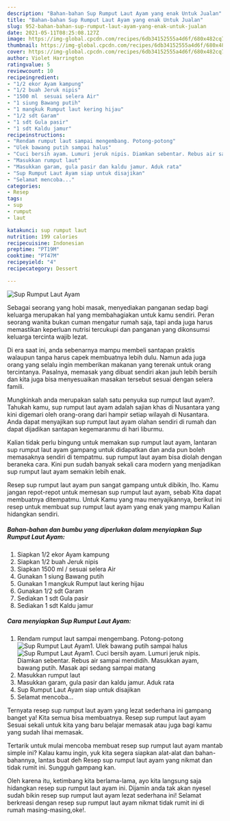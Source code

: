 ```yaml
---
description: "Bahan-bahan Sup Rumput Laut Ayam yang enak Untuk Jualan"
title: "Bahan-bahan Sup Rumput Laut Ayam yang enak Untuk Jualan"
slug: 952-bahan-bahan-sup-rumput-laut-ayam-yang-enak-untuk-jualan
date: 2021-05-11T08:25:08.127Z
image: https://img-global.cpcdn.com/recipes/6db34152555a4d6f/680x482cq70/sup-rumput-laut-ayam-foto-resep-utama.jpg
thumbnail: https://img-global.cpcdn.com/recipes/6db34152555a4d6f/680x482cq70/sup-rumput-laut-ayam-foto-resep-utama.jpg
cover: https://img-global.cpcdn.com/recipes/6db34152555a4d6f/680x482cq70/sup-rumput-laut-ayam-foto-resep-utama.jpg
author: Violet Harrington
ratingvalue: 5
reviewcount: 10
recipeingredient:
- "1/2 ekor Ayam kampung"
- "1/2 buah Jeruk nipis"
- "1500 ml  sesuai selera Air"
- "1 siung Bawang putih"
- "1 mangkuk Rumput laut kering hijau"
- "1/2 sdt Garam"
- "1 sdt Gula pasir"
- "1 sdt Kaldu jamur"
recipeinstructions:
- "Rendam rumput laut sampai mengembang. Potong-potong"
- "Ulek bawang putih sampai halus"
- "Cuci bersih ayam. Lumuri jeruk nipis. Diamkan sebentar. Rebus air sampai mendidih. Masukkan ayam, bawang putih. Masak api sedang sampai matang"
- "Masukkan rumput laut"
- "Masukkan garam, gula pasir dan kaldu jamur. Aduk rata"
- "Sup Rumput Laut Ayam siap untuk disajikan"
- "Selamat mencoba..."
categories:
- Resep
tags:
- sup
- rumput
- laut

katakunci: sup rumput laut 
nutrition: 199 calories
recipecuisine: Indonesian
preptime: "PT19M"
cooktime: "PT47M"
recipeyield: "4"
recipecategory: Dessert

---
```



![Sup Rumput Laut Ayam](https://img-global.cpcdn.com/recipes/6db34152555a4d6f/680x482cq70/sup-rumput-laut-ayam-foto-resep-utama.jpg)

Sebagai seorang yang hobi masak, menyediakan panganan sedap bagi keluarga merupakan hal yang membahagiakan untuk kamu sendiri. Peran seorang  wanita bukan cuman mengatur rumah saja, tapi anda juga harus memastikan keperluan nutrisi tercukupi dan panganan yang dikonsumsi keluarga tercinta wajib lezat.

Di era  saat ini, anda sebenarnya mampu membeli santapan praktis walaupun tanpa harus capek membuatnya lebih dulu. Namun ada juga orang yang selalu ingin memberikan makanan yang terenak untuk orang tercintanya. Pasalnya, memasak yang dibuat sendiri akan jauh lebih bersih dan kita juga bisa menyesuaikan masakan tersebut sesuai dengan selera famili. 



Mungkinkah anda merupakan salah satu penyuka sup rumput laut ayam?. Tahukah kamu, sup rumput laut ayam adalah sajian khas di Nusantara yang kini digemari oleh orang-orang dari hampir setiap wilayah di Nusantara. Anda dapat menyajikan sup rumput laut ayam olahan sendiri di rumah dan dapat dijadikan santapan kegemaranmu di hari liburmu.

Kalian tidak perlu bingung untuk memakan sup rumput laut ayam, lantaran sup rumput laut ayam gampang untuk didapatkan dan anda pun boleh memasaknya sendiri di tempatmu. sup rumput laut ayam bisa diolah dengan beraneka cara. Kini pun sudah banyak sekali cara modern yang menjadikan sup rumput laut ayam semakin lebih enak.

Resep sup rumput laut ayam pun sangat gampang untuk dibikin, lho. Kamu jangan repot-repot untuk memesan sup rumput laut ayam, sebab Kita dapat membuatnya ditempatmu. Untuk Kamu yang mau menyajikannya, berikut ini resep untuk membuat sup rumput laut ayam yang enak yang mampu Kalian hidangkan sendiri.

<!--inarticleads1-->

##### Bahan-bahan dan bumbu yang diperlukan dalam menyiapkan Sup Rumput Laut Ayam:

1. Siapkan 1/2 ekor Ayam kampung
1. Siapkan 1/2 buah Jeruk nipis
1. Siapkan 1500 ml / sesuai selera Air
1. Gunakan 1 siung Bawang putih
1. Gunakan 1 mangkuk Rumput laut kering hijau
1. Gunakan 1/2 sdt Garam
1. Sediakan 1 sdt Gula pasir
1. Sediakan 1 sdt Kaldu jamur




<!--inarticleads2-->

##### Cara menyiapkan Sup Rumput Laut Ayam:

1. Rendam rumput laut sampai mengembang. Potong-potong
<img src="https://img-global.cpcdn.com/steps/bdc0d0c2deaa0c12/160x128cq70/sup-rumput-laut-ayam-langkah-memasak-1-foto.jpg" alt="Sup Rumput Laut Ayam">1. Ulek bawang putih sampai halus
<img src="https://img-global.cpcdn.com/steps/ba97d6564b563898/160x128cq70/sup-rumput-laut-ayam-langkah-memasak-2-foto.jpg" alt="Sup Rumput Laut Ayam">1. Cuci bersih ayam. Lumuri jeruk nipis. Diamkan sebentar. Rebus air sampai mendidih. Masukkan ayam, bawang putih. Masak api sedang sampai matang
1. Masukkan rumput laut
1. Masukkan garam, gula pasir dan kaldu jamur. Aduk rata
1. Sup Rumput Laut Ayam siap untuk disajikan
1. Selamat mencoba...




Ternyata resep sup rumput laut ayam yang lezat sederhana ini gampang banget ya! Kita semua bisa membuatnya. Resep sup rumput laut ayam Sesuai sekali untuk kita yang baru belajar memasak atau juga bagi kamu yang sudah lihai memasak.

Tertarik untuk mulai mencoba membuat resep sup rumput laut ayam mantab simple ini? Kalau kamu ingin, yuk kita segera siapkan alat-alat dan bahan-bahannya, lantas buat deh Resep sup rumput laut ayam yang nikmat dan tidak rumit ini. Sungguh gampang kan. 

Oleh karena itu, ketimbang kita berlama-lama, ayo kita langsung saja hidangkan resep sup rumput laut ayam ini. Dijamin anda tak akan nyesel sudah bikin resep sup rumput laut ayam lezat sederhana ini! Selamat berkreasi dengan resep sup rumput laut ayam nikmat tidak rumit ini di rumah masing-masing,oke!.

